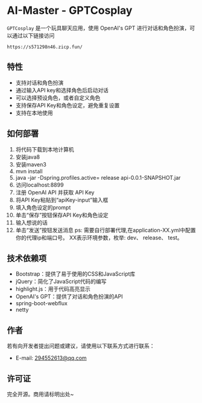 # AI-Master - GPTCosplay

`GPTCosplay` 是一个玩具聊天应用，使用 OpenAI's GPT 进行对话和角色扮演，可以通过以下链接访问

```
https://s571298n46.zicp.fun/
```

## 特性

- 支持对话和角色扮演
- 通过输入API key和选择角色后启动对话
- 可以选择预设角色，或者自定义角色
- 支持保存API Key和角色设定，避免重复设置
- 支持在本地使用

## 如何部署

1. 将代码下载到本地计算机
2. 安装java8
3. 安装maven3
4. mvn install
5. java -jar -Dspring.profiles.active= release api-0.0.1-SNAPSHOT.jar
6. 访问localhost:8899
7. 注册 OpenAI API 并获取 API Key
8. 将API Key粘贴到“apiKey-input”输入框
9. 填入角色设定的prompt
10. 单击“保存”按钮保存API Key和角色设定
11. 输入想说的话
12. 单击“发送”按钮发送消息
ps: 需要自行部署代理,在application-XX.yml中配置你的代理ip和端口号。 XX表示环境参数，枚举: dev、 release、 test。
## 技术依赖项

- Bootstrap：提供了易于使用的CSS和JavaScript库
- jQuery：简化了JavaScript代码的编写
- highlight.js：用于代码高亮显示
- OpenAI's GPT：提供了对话和角色扮演的API
- spring-boot-webflux
- netty

## 作者

若有向开发者提出问题或建议，请使用以下联系方式进行联系：
- E-mail: 294552613@qq.com

## 许可证

完全开源。商用请标明出处~